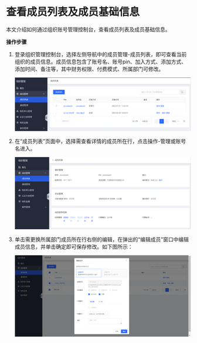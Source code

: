 # 查看成员列表及成员基础信息

本文介绍如何通过组织账号管理控制台，查看成员列表及成员基础信息。



**操作步骤**

1. 登录组织管理控制台，选择左侧导航中的成员管理-成员列表，即可查看当前组织的成员信息。成员信息包含了账号名、账号pin、加入方式、添加方式、添加时间、备注等，其中财务权限、付费模式、所属部门可修改。

   ![成员列表](../../../../image/ORG/组织管理-成员列表.png)

2. 在“成员列表”页面中，选择需查看详情的成员所在行，点击操作-管理或账号名进入。

   ![成员详情](../../../../image/ORG/组织管理-成员列表-成员详情.png)

3. 单击需更换所属部门成员所在行右侧的编辑，在弹出的“编辑成员”窗口中编辑成员信息，并单击确定即可保存修改。如下图所示：

   ![编辑成员](../../../../image/ORG/组织管理-成员列表-编辑成员.png)





